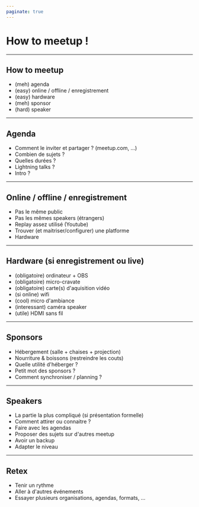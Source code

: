 ```yaml
---
paginate: true
---
```


# How to meetup !

<!-- _footer: "" -->

---
## How to meetup

* (meh) agenda
* (easy) online / offline / enregistrement
* (easy) hardware
* (meh) sponsor
* (hard) speaker

---
## Agenda

* Comment le inviter et partager ? (meetup.com, ...)
* Combien de sujets ?
* Quelles durées ?
* Lightning talks ?
* Intro ?

---
## Online / offline / enregistrement

* Pas le même public
* Pas les mêmes speakers (étrangers)
* Replay assez utilisé (Youtube)
* Trouver (et maitriser/configurer) une platforme
* Hardware

---
## Hardware (si enregistrement ou live)

* (obligatoire) ordinateur + OBS
* (obligatoire) micro-cravate
* (obligatoire) carte(s) d'aquisition vidéo
* (si online) wifi
* (cool) micro d'ambiance
* (interessant) caméra speaker
* (utile) HDMI sans fil

---
## Sponsors

* Hébergement (salle + chaises + projection)
* Nourriture & boissons (restreindre les couts)
* Quelle utilité d'héberger ?
* Petit mot des sponsors ?
* Comment synchroniser / planning ?

---
## Speakers

* La partie la plus compliqué (si présentation formelle)
* Comment attirer ou connaitre ?
* Faire avec les agendas
* Proposer des sujets sur d'autres meetup
* Avoir un backup
* Adapter le niveau

---
## Retex

* Tenir un rythme
* Aller à d'autres événements
* Essayer plusieurs organisations, agendas, formats, ...
